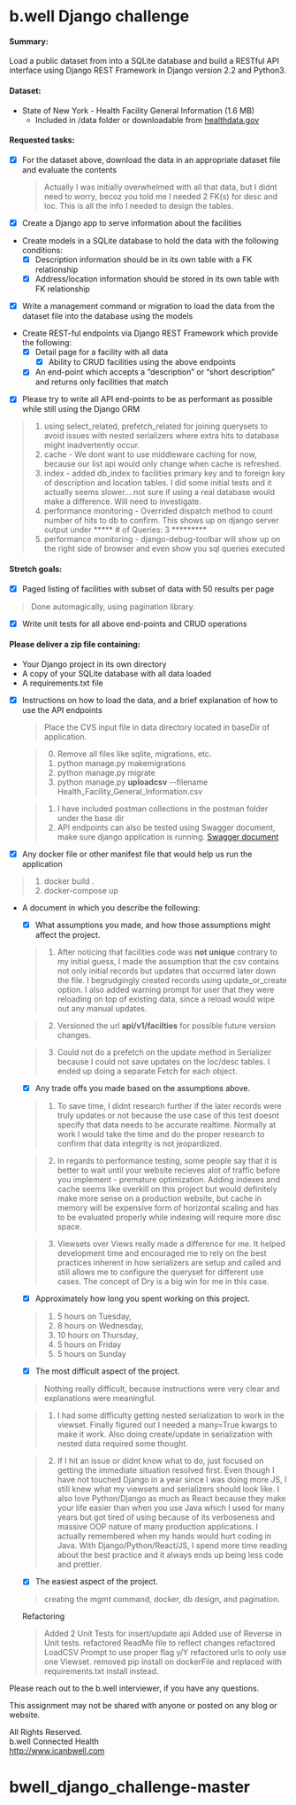 # b.well Django challenge

#### Summary:
Load a public dataset from into a SQLite database and build a RESTful API interface using Django REST Framework in Django version 2.2 and Python3.

#### Dataset:
- State of New York - Health Facility General Information (1.6 MB)
  - Included in /data folder or downloadable from [healthdata.gov](https://healthdata.gov/dataset/health-facility-general-information)

#### Requested tasks:
- [x] For the dataset above, download the data in an appropriate dataset file and evaluate the contents
   > Actually I was initially overwhelmed with all that data, but I didnt need to worry, becoz you told me I needed 2 FK(s) for desc and loc. This is all the info I needed to design the tables.
- [x] Create a Django app to serve information about the facilities
- Create models in a SQLite database to hold the data with the following conditions:
  - [x] Description information should be in its own table with a FK relationship
  - [x] Address/location information should be stored in its own table with FK relationship
- [x] Write a management command or migration to load the data from the dataset file into the database using the models
- Create REST-ful endpoints via Django REST Framework which provide the following:
  - [x] Detail page for a facility with all data
    - [x] Ability to CRUD facilities using the above endpoints
  - [x] An end-point which accepts a “description” or “short description” and returns only facilities that match 
- [x] Please try to write all API end-points to be as performant as possible while still using the Django ORM
 > 1. using select_related, prefetch_related for joining querysets to avoid issues with nested serializers where
 extra hits to database might inadvertently occur.
 > 2. cache - We dont want to use middleware caching for now, because our list api would only change when cache is refreshed.
 > 3. index - added db_index to facilities primary key and to foreign key of description and location tables. I did some
 initial tests and it actually seems slower....not sure if using a real database would make a difference. Will need to investigate.
 > 4. performance monitoring - Overrided dispatch method to count number of hits to db to confirm. This shows up on django server output under ***** # of Queries: 3 *********
 > 5. performance monitoring - django-debug-toolbar will show up on the right side of browser and even show you sql queries executed

#### Stretch goals:
- [x] Paged listing of facilities with subset of data with 50 results per page
 > Done automagically, using pagination library.

- [x] Write unit tests for all above end-points and CRUD operations

#### Please deliver a zip file containing:
- Your Django project in its own directory
- A copy of your SQLite database with all data loaded
- A requirements.txt file
- [x] Instructions on how to load the data, and a brief explanation of how to use the API endpoints

  > Place the CVS input file in data directory located in baseDir of application.

  > 0. Remove all files like sqlite, migrations, etc.
  > 1. python manage.py makemigrations <app>
  > 2. python manage.py migrate
  > 3. python manage.py **uploadcsv** --filename Health_Facility_General_Information.csv 

  > 1. I have included postman collections in the postman folder under the base dir
  > 2. API endpoints can also be tested using Swagger document, make sure django application is running.
  [Swagger document ](http://localhost:8000/swagger/)


- [x] Any docker file or other manifest file that would help us run the application
> 1. docker build .
> 2. docker-compose up

- A document in which you describe the following:
  - [x] What assumptions you made, and how those assumptions might affect the project.

   > 1. After noticing that facilities code was **not unique** contrary to my initial guess, I made the
   > assumption that the csv contains not only initial records but updates that occurred later down the file.
   > I begrudgingly created records using update_or_create option. I also added warning prompt for user that they were reloading on top of existing data, since a reload would wipe out any manual updates.

   > 2. Versioned the url **api/v1/facilties** for possible future version changes.

   > 3. Could not do a prefetch on the update method in Serializer because I could not save updates on the loc/desc tables. I ended up doing a separate Fetch for each object.

    
  - [x] Any trade offs you made based on the assumptions above.

   > 1. To save time, I didnt research further if the later records were truly updates or not because the
     use case of this test doesnt specify that data needs to be accurate realtime. Normally at work I would
     take the time and do the proper research to confirm that data integrity is not jeopardized.

   > 2. In regards to performance testing, some people say that it is better to wait until your website recieves
     alot of traffic before you implement - premature optimization. Adding indexes and cache seems like overkill
     on this project but would definitely make more sense on a production website, but cache in memory will be 
     expensive form of horizontal scaling and has to be evaluated properly while indexing will require more disc space.

   > 3. Viewsets over Views really made a difference for me. It helped development time and encouraged me to rely on
     the best practices inherent in how serializers are setup and called and still allows me to configure the queryset
     for different use cases. The concept of Dry is a big win for me in this case.

  - [x] Approximately how long you spent working on this project.

  > 1. 5 hours on Tuesday, 
  > 2. 8 hours on Wednesday, 
  > 3. 10 hours on Thursday, 
  > 4. 5 hours on Friday
  > 5. 5 hours on Sunday

  - [x] The most difficult aspect of the project.

  > Nothing really difficult, because instructions were very clear and explanations were meaningful.

  >  1. I had some difficulty getting nested serialization to work in the viewset. 
  > Finally figured out I needed a many=True kwargs to make it work. Also doing create/update 
  > in serialization with nested data required some thought.

  >  2. If I hit an issue or didnt know what to do, just focused on getting the immediate situation resolved 
  > first. Even though I have not touched Django in a year since I was doing more JS, I still knew what my viewsets
  > and serializers should look like.  I also love Python/Django as much as React because they make your life 
  > easier than when you use Java which I used
  > for many years but got tired of using because of its verboseness and massive OOP nature of many production 
  > applications. I actually remembered when my hands would hurt coding in Java. With Django/Python/React/JS, I spend
  > more time reading about the best practice and it always ends up being less code and prettier.


  - [x] The easiest aspect of the project.

  > creating the mgmt command, docker, db design, and pagination.

  Refactoring
  > Added 2 Unit Tests for insert/update api
  > Added use of Reverse in Unit tests.
  > refactored ReadMe file to reflect changes
  > refactored LoadCSV Prompt to use proper flag y/Y
  > refactored urls to only use one Viewset.
  > removed pip install on dockerFile and replaced with requirements.txt install instead.

Please reach out to the b.well interviewer, if you have any questions.

This assignment may not be shared with anyone or posted on any blog or website.


All Rights Reserved.  
b.well Connected Health  
http://www.icanbwell.com
# bwell_django_challenge-master

